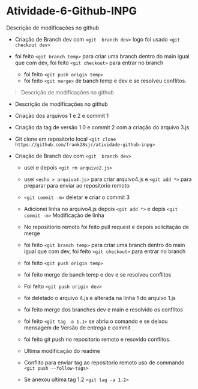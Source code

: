 # Atividade-6-Github-INPG

Descrição de modificações no github

* Criação de Branch dev com `<git  branch dev>` logo foi usado `<git checkout dev>`

* foi feito `<git branch temp>` para criar uma branch dentro do main igual que com dev, foi feito `<git checkout>` para entrar no branch
  * foi feito `<git push origin temp>`
  * foi feito `<git merge>` de banch temp e dev e se resolveu conflitos.

> Descrição de modificações no github

* Descrição de modificações no github
* Criação dos arquivos 1 e 2 e commit 1
* Criação da tag de versão 1.0 e commit 2 com a criação do arquivo 3.js
* Git clone em repositorio local  `<git clone https://github.com/frank28sjc/atividade-github-inpg>`
* Criação de Branch dev com `<git  branch dev>`

  * usei <rm arquivo2.js> e depois `<git rm arquivo2.js>`
  * usei `<echo > arquivo4.js>` para criar arquivo4.js  e `<git add *>` para preparar para enviar ao repositorio remoto
  * `<git commit -m>` deletar e criar o commit 3
  * Adicionei linha no arquivo4.js depois `<git add *>` e depis `<git commit -m>` Modificação de linha
  * No repositiorio remoto foi feito pull request e depois solicitação de merge


  * foi feito `<git branch temp>` para criar uma branch dentro do main igual que com dev, foi feito `<git checkout>` para entrar no branch
  * foi feito `<git push origin temp>`
  * foi feito merge de banch temp e dev e se resolveu conflitos
  * Foi feito `<git push origin dev>`
  * foi deletado o arquivo 4.js e alterada na linha 1 do arquivo 1.js
  * foi feito merge dos branches dev e main e resolvido os conflitos 
  * foi feito `<git tag -a 1.1>` se abriu o comando e se deixou mensagem de Versão de entrega e commit
  * foi feito git push no repositorio remoto e resovido conflitos. 
  * Ultima modificação do readme
  * Conflito para enviar tag ao repositorio remoto uso de commando `<git push --follow-tags>`
  * Se anexou ultima tag 1.2 `<git tag -a 1.2>`
